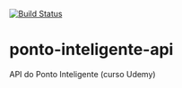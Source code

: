 [![Build Status](https://travis-ci.com/lucas2b/ponto-inteligente-api.svg?branch=master)](https://travis-ci.com/lucas2b/ponto-inteligente-api)
# ponto-inteligente-api
API do Ponto Inteligente (curso Udemy)
